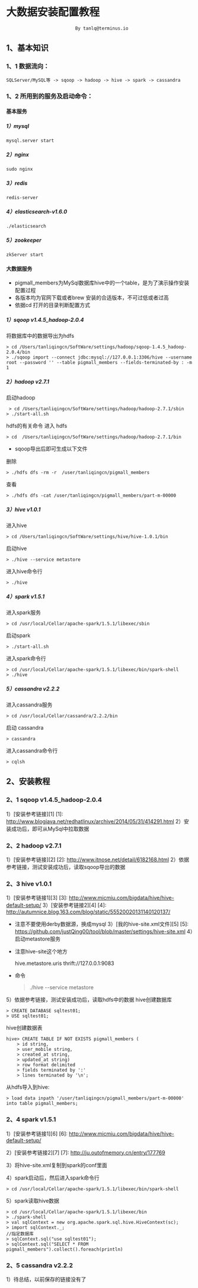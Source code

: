 ﻿# 大数据安装配置教程
                              By tanlq@terminus.io
## 1、基本知识
### 1、1 数据流向：

    SQLServer/MySQL等 -> sqoop -> hadoop -> hive -> spark -> cassandra
### 1、2 所用到的服务及启动命令：

#### 基本服务
##### 1）mysql  

    mysql.server start

##### 2）nginx

    sudo nginx

##### 3）redis

    redis-server

##### 4）elasticsearch-v1.6.0

    ./elasticsearch

##### 5）zookeeper

    zkServer start
    
#### 大数据服务
* pigmall_members为MySql数据库hive中的一个table，是为了演示操作安装配置过程
* 各版本均为官网下载或者brew 安装的合适版本，不可过低或者过高
* 依据cd 打开的目录判断配置方式

##### 1）sqoop v1.4.5_hadoop-2.0.4
将数据库中的数据导出为hdfs

    > cd /Users/tanliqingcn/SoftWare/settings/hadoop/sqoop-1.4.5_hadoop-2.0.4/bin
    > ./sqoop import --connect jdbc:mysql://127.0.0.1:3306/hive --username root --password '' --table pigmall_members --fields-terminated-by : -m 1
##### 2）hadoop v2.7.1
启动hadoop

     > cd /Users/tanliqingcn/SoftWare/settings/hadoop/hadoop-2.7.1/sbin
    > ./start-all.sh

hdfs的有关命令
进入 hdfs

    > cd  /Users/tanliqingcn/SoftWare/settings/hadoop/hadoop-2.7.1/bin

* sqoop导出后即可生成以下文件

删除

    > ./hdfs dfs -rm -r  /user/tanliqingcn/pigmall_members

查看

    > ./hdfs dfs -cat /user/tanliqingcn/pigmall_members/part-m-00000


##### 3）hive v1.0.1
进入hive

    > cd /Users/tanliqingcn/SoftWare/settings/hive/hive-1.0.1/bin

启动hive

    > ./hive --service metastore
进入hive命令行

    > ./hive
##### 4）spark v1.5.1
进入spark服务

    > cd /usr/local/Cellar/apache-spark/1.5.1/libexec/sbin

启动spark

    > ./start-all.sh
进入spark命令行

    > cd /usr/local/Cellar/apache-spark/1.5.1/libexec/bin/spark-shell
    > ./hive

##### 5）cassandra v2.2.2
进入cassandra服务

    > cd /usr/local/Cellar/cassandra/2.2.2/bin

启动 cassandra

    > cassandra

进入cassandra命令行

    > cqlsh
    
## 2、安装教程
### 2、1 sqoop v1.4.5_hadoop-2.0.4
1）[安装参考链接][1] 
  [1]: http://www.blogjava.net/redhatlinux/archive/2014/05/31/414291.html
2）安装成功后，即可从MySql中拉取数据

### 2、2 hadoop v2.7.1
1）[安装参考链接][2] 
  [2]: http://www.itnose.net/detail/6182168.html
2）依据参考链接，测试安装成功后，读取sqoop导出的数据

### 2、3 hive v1.0.1
1）[安装参考链接1][3] 
  [3]: http://www.micmiu.com/bigdata/hive/hive-default-setup/
3）[安装参考链接2][4] 
  [4]: http://autumnice.blog.163.com/blog/static/55520020131140120137/
  *  注意不要使用derby数据源，换成mysql
3）[我的hive-site.xml文件][5] 
  [5]: https://github.com/justQing00/tool/blob/master/settings/hive-site.xml
4）启动metastore服务
* 注意hive-site这个地方

    <property>
    <name>hive.metastore.uris</name>
    <value>thrift://127.0.0.1:9083</value>
    </property>
* 命令

    > ./hive --service metastore

5）依据参考链接，测试安装成功后，读取hdfs中的数据
hive创建数据库

    > CREATE DATABASE sqltest01;
    > USE sqltest01;

hive创建数据表

    hive> CREATE TABLE IF NOT EXISTS pigmall_members (
        > id string,
        > user_mobile string,
        > created_at string,
        > updated_at string)
        > row format delimited
        > fields terminated by ':'
        > lines terminated by '\n';
        
从hdfs导入到hive:

    > load data inpath '/user/tanliqingcn/pigmall_members/part-m-00000' into table pigmall_members;
    
### 2、4 spark v1.5.1
1）[安装参考链接1][6] 
  [6]: http://www.micmiu.com/bigdata/hive/hive-default-setup/
  
2）[安装参考链接2][7] 
  [7]: http://ju.outofmemory.cn/entry/177769
  
3）将hive-site.xml复制到spark的conf里面

4）spark启动后，然后进入spark命令行

    > cd /usr/local/Cellar/apache-spark/1.5.1/libexec/bin/spark-shell
    
5）spark读取hive数据

    > cd /usr/local/Cellar/apache-spark/1.5.1/libexec/bin
    > ./spark-shell
    > val sqlContext = new org.apache.spark.sql.hive.HiveContext(sc);
    > import sqlContext._;
    //指定数据库
    > sqlContext.sql("use sqltest01");
    > sqlContext.sql("SELECT * FROM pigmall_members").collect().foreach(println)
    
### 2、5 cassandra v2.2.2
1）待总结，以前保存的链接没有了

